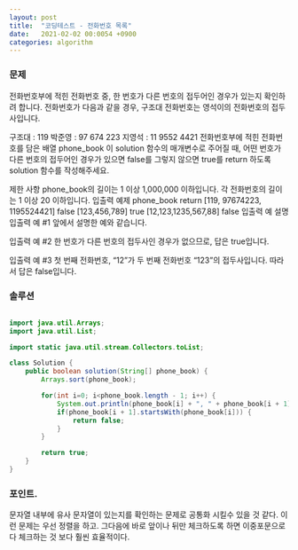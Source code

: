 ```yaml
---
layout: post
title:  "코딩테스트 - 전화번호 목록"
date:   2021-02-02 00:0054 +0900
categories: algorithm
---
```


### 문제

전화번호부에 적힌 전화번호 중, 한 번호가 다른 번호의 접두어인 경우가 있는지 확인하려 합니다.
전화번호가 다음과 같을 경우, 구조대 전화번호는 영석이의 전화번호의 접두사입니다.

구조대 : 119
박준영 : 97 674 223
지영석 : 11 9552 4421
전화번호부에 적힌 전화번호를 담은 배열 phone_book 이 solution 함수의 매개변수로 주어질 때, 어떤 번호가 다른 번호의 접두어인 경우가 있으면 false를 그렇지 않으면 true를 return 하도록 solution 함수를 작성해주세요.

제한 사항
phone_book의 길이는 1 이상 1,000,000 이하입니다.
각 전화번호의 길이는 1 이상 20 이하입니다.
입출력 예제
phone_book	return
[119, 97674223, 1195524421]	false
[123,456,789]	true
[12,123,1235,567,88]	false
입출력 예 설명
입출력 예 #1
앞에서 설명한 예와 같습니다.

입출력 예 #2
한 번호가 다른 번호의 접두사인 경우가 없으므로, 답은 true입니다.

입출력 예 #3
첫 번째 전화번호, “12”가 두 번째 전화번호 “123”의 접두사입니다. 따라서 답은 false입니다.

### 솔루션

```java

import java.util.Arrays;
import java.util.List;

import static java.util.stream.Collectors.toList;

class Solution {
    public boolean solution(String[] phone_book) {
        Arrays.sort(phone_book);

        for(int i=0; i<phone_book.length - 1; i++) {
            System.out.println(phone_book[i] + ", " + phone_book[i + 1]);
            if(phone_book[i + 1].startsWith(phone_book[i])) {
                return false;
            }
        }

        return true;
    }
}

```

### 포인트.

문자열 내부에 유사 문자열이 있는지를 확인하는 문제로 공통화 시킬수 있을 것 같다.
이런 문제는 우선 정렬을 하고. 그다음에 바로 앞이나 뒤만 체크하도록 하면 이중포문으로 다 체크하는 것 보다 훨씬 효율적이다.